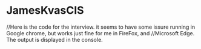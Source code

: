 # JamesKvasCIS


//Here is the code for the interview. it seems to have some issure running in Google chrome, but works just fine for me in FireFox, and //Microsoft Edge. The output is displayed in the console.

